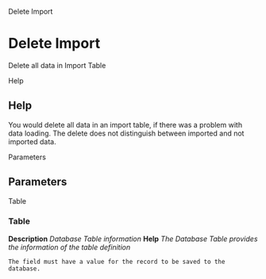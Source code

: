 
Delete Import
# Delete Import


Delete all data in Import Table

Help
## Help

You would delete all data in an import table, if there was a problem with data loading.  The delete does not distinguish between imported and not imported data.

Parameters
## Parameters


Table
### Table

**Description**
 *Database Table information*
**Help**
 *The Database Table provides the information of the table definition*

```
The field must have a value for the record to be saved to the database.
```